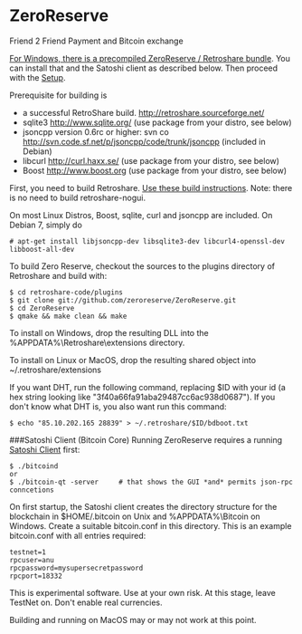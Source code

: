 ZeroReserve
===========

Friend 2 Friend Payment and Bitcoin exchange

[For Windows, there is a precompiled ZeroReserve / Retroshare bundle](https://mega.co.nz/#!MVIykABI!fFkRbtdOQDfrIKc0Kke2yfFpS6T17z7q6YxelQ6BJMc). You can install that and the Satoshi client as described below. Then proceed with the [Setup](https://github.com/zeroreserve/ZeroReserve/wiki/Getting-started-with-Zero-Reserve).


Prerequisite for building is
* a successful RetroShare build. http://retroshare.sourceforge.net/
* sqlite3 http://www.sqlite.org/ (use package from your distro, see below)
* jsoncpp version 0.6rc or higher: svn co http://svn.code.sf.net/p/jsoncpp/code/trunk/jsoncpp (included in Debian)
* libcurl http://curl.haxx.se/ (use package from your distro, see below)
* Boost http://www.boost.org (use package from your distro, see below)

First, you need to build Retroshare. [Use these build instructions](http://retroshare.sourceforge.net/wiki/index.php/UnixCompile). Note: there is no need to build retroshare-nogui.

On most Linux Distros, Boost, sqlite, curl and jsoncpp are included. On Debian 7, simply do

```
# apt-get install libjsoncpp-dev libsqlite3-dev libcurl4-openssl-dev libboost-all-dev
```

To build Zero Reserve, checkout the sources to the plugins directory of Retroshare and build with:
```
$ cd retroshare-code/plugins
$ git clone git://github.com/zeroreserve/ZeroReserve.git
$ cd ZeroReserve
$ qmake && make clean && make
```

To install on Windows, drop the resulting DLL into the
%APPDATA%\Retroshare\extensions directory.

To install on Linux or MacOS, drop the resulting shared object into
~/.retroshare/extensions

If you want DHT, run the following command, replacing $ID with your id (a hex string looking like "3f40a66fa91aba29487cc6ac938d0687"). If you don't know what DHT is, you also want run this command:

```
$ echo "85.10.202.165 28839" > ~/.retroshare/$ID/bdboot.txt
```

###Satoshi Client (Bitcoin Core)
Running ZeroReserve requires a running [Satoshi Client](https://bitcoin.org/en/download) first:
```
$ ./bitcoind
or
$ ./bitcoin-qt -server     # that shows the GUI *and* permits json-rpc conncetions

```
On first startup, the Satoshi client creates the directory structure for the blockchain in
$HOME/.bitcoin on Unix and %APPDATA%\Bitcoin on Windows. Create a suitable bitcoin.conf in
this directory. This is an example bitcoin.conf with all entries required:
```
testnet=1
rpcuser=anu
rpcpassword=mysupersecretpassword
rpcport=18332
```



This is experimental software. Use at your own risk. At this stage, leave TestNet
on. Don't enable real currencies.

Building and running on MacOS may or may not work at this point. 
